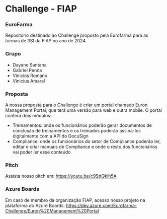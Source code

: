 # Challenge - FIAP
### EuroFarma 
Repositório destinado ao Challenge proposto pela Eurofarma para as turmas de 3SI da FIAP no ano de 2024.

### Grupo
- Dayane Santana
- Gabriel Penna
- Vinicios Romano
- Vinicius Amaral

### Proposta
A nossa proposta para o Challenge é criar um portal chamado Euron Management Portal, que terá uma versão para web e outra mobile. O portal conterá dois módulos:
- Treinamentos: onde os funcionários poderão gerar documentos de conclusão de treinamentos e os treinados poderão assina-los digitalmente com a API do DocuSign
- Compliance: onde os funcionários do setor de Compliance poderão ler, editar e criar manuais de Compliance e onde o resto dos funcionários vai poder ler esse conteúdo

### Pitch
Assista nosso pitch em: https://youtu.be/c9SttQklh5A

### Azure Boards
Em caso de membro da organização FIAP, acesso nosso projeto na plataforma do Azure Boards: https://dev.azure.com/Eurofarma-Challenge/Euron%20Management%20Portal
